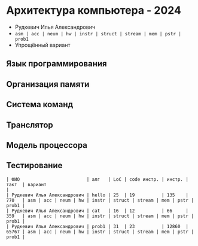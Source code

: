 # Архитектура компьютера - 2024

- Рудкевич Илья Александрович
- `asm | acc | neum | hw | instr | struct | stream | mem | pstr | prob1`
- Упрощённый вариант

## Язык программирования

## Организация памяти

## Система команд

## Транслятор

## Модель процессора

## Тестирование


```
| ФИО                         | алг   | LoC | code инстр. | инстр. | такт  | вариант                                                              |
| Рудкевич Илья Александрович | hello | 25  | 19          | 135    | 770   | asm | acc | neum | hw | instr | struct | stream | mem | pstr | prob1 |
| Рудкевич Илья Александрович | cat   | 16  | 12          | 66     | 359   | asm | acc | neum | hw | instr | struct | stream | mem | pstr | prob1 |
| Рудкевич Илья Александрович | prob1 | 31  | 23          | 12860  | 65767 | asm | acc | neum | hw | instr | struct | stream | mem | pstr | prob1 |
```
